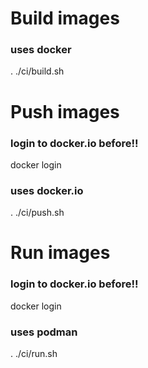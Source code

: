 # Build images
### uses docker
. ./ci/build.sh

# Push images
### login to docker.io before!!
docker login
### uses docker.io
. ./ci/push.sh


# Run images
### login to docker.io before!!
docker login
### uses podman
. ./ci/run.sh


